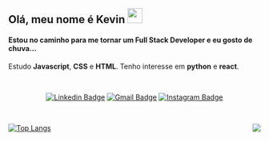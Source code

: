 ## Olá, meu nome é Kevin <img src="https://media.giphy.com/media/hvRJCLFzcasrR4ia7z/giphy.gif" width="30px">

#### Estou no caminho para me tornar um Full Stack Developer e eu gosto de chuva...

Estudo <strong>Javascript</strong>, <strong>CSS</strong> e <strong>HTML</strong>. Tenho interesse em <strong>python</strong> e <strong>react</strong>. 

<br>

<div align="center">

  [![Linkedin Badge](https://img.shields.io/badge/-LinkedIn-blue?style=flat&logo=Linkedin&logoColor=white&link=https://www.linkedin.com/in/kevin-candeloni-ab9507215/)](https://www.linkedin.com/in/kevin-candeloni-ab9507215/)
  [![Gmail Badge](https://img.shields.io/badge/-Gmail-c14438?style=flat&logo=Gmail&logoColor=white&link=mailto:kcandeloni@gmail.com)](mailto:kcandeloni@gmail.com)
  [![Instagram Badge](https://img.shields.io/badge/-Instagram-C13584?style=flat&labelColor=C13584&logo=instagram&logoColor=white&link=https://www.instagram.com/kevincandeloni/)](https://www.instagram.com/kevincandeloni/)

</div>

<br>

<div>

  <img align="right" src="https://github-readme-stats.vercel.app/api?username=kcandeloni&count_private=true&show_icons=true&theme=dracula">

<div align="left">

  [![Top Langs](https://github-readme-stats.vercel.app/api/top-langs/?username=kcandeloni&layout=compact)](https://github.com/kcandeloni/github-readme-stats)
  
</div>

</div>
